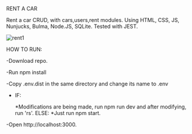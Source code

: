 RENT A CAR

Rent a car CRUD, with cars,users,rent modules. Using HTML, CSS, JS, Nunjucks, Bulma, Node.JS, SQLite. Tested with JEST.



![rent1](https://user-images.githubusercontent.com/106626992/221711974-d43f7b36-b40f-4740-98ba-43a75bda769a.png)

HOW TO RUN:

  -Download repo.

  -Run npm install

  -Copy .env.dist in the same directory and change its name to .env

  - IF:
  
       *Modifications are being made, run npm run dev and after modifying, run 'rs'.
   ELSE:
       *Just run npm start.
  
  -Open http://localhost:3000.

